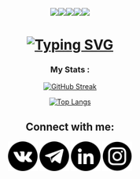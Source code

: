 <div id="header" align="center">
  
<img src="https://media.giphy.com/media/AOSwwqVjNZlDO/giphy.gif" width="170"/><img src="https://media.giphy.com/media/AOSwwqVjNZlDO/giphy.gif" width="170"/><img src="https://media.giphy.com/media/AOSwwqVjNZlDO/giphy.gif" width="170"/><img src="https://media.giphy.com/media/AOSwwqVjNZlDO/giphy.gif" width="170"/><img src="https://media.giphy.com/media/AOSwwqVjNZlDO/giphy.gif" width="170"/>


<h1> <a align="center" href="https://git.io/typing-svg"><img src="https://readme-typing-svg.herokuapp.com?font=Fira+Code&pause=1000&width=435&lines=Hi+there,+I'm+Semyon+KUROCHKIN!😄" alt="Typing SVG" /></a> </h1>

### My Stats :
[![GitHub Streak](http://github-readme-streak-stats.herokuapp.com?user=Simon99111&theme=blue-green&border_radius=4&date_format=j%20M%5B%20Y%5D&mode=weekly)](https://git.io/streak-stats)

[![Top Langs](https://github-readme-stats.vercel.app/api/top-langs/?username=Simon99111&layout=compact&theme=blue-green)](https://github.com/anuraghazra/github-readme-stats)

## Connect with me: ## 
<a href="https://vk.com/kurochkin_99"> <img src="icons/vkontakte.png" width="60" height="60" alt=""></a>
<a href="https://t.me/SemyonKUROCHKIN99"> <img src="icons/telegram.png" width="60" height="60" alt=""></a>
<a href="https://www.linkedin.com/in/semyon-kurochkin/"> <img src="icons/in.png" width="60" height="60" alt=""></a>
<a href="https://www.instagram.com/simon_kurochkin/"> <img src="icons/instagram.png" width="60" height="60" alt=""></a>
</p>
</body>
